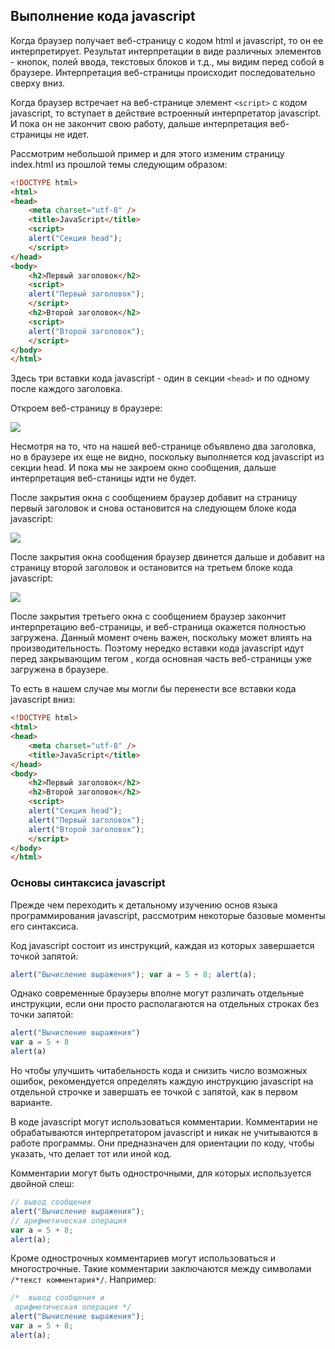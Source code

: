 ## Выполнение кода javascript

Когда браузер получает веб-страницу с кодом html и javascript, то он ее интерпретирует. Результат интерпретации в виде различных элементов - кнопок, 
полей ввода, текстовых блоков и т.д., мы видим перед собой в браузере. Интерпретация веб-страницы происходит последовательно сверху вниз.

Когда браузер встречает на веб-странице элемент `<script>` с кодом javascript, то вступает в действие встроенный интерпретатор javascript. 
И пока он не закончит свою работу, дальше интерпретация веб-страницы не идет.

Рассмотрим небольшой пример и для этого изменим страницу index.html из прошлой темы следующим образом:

```html
<!DOCTYPE html>
<html>
<head>
    <meta charset="utf-8" />
    <title>JavaScript</title>
    <script>
    alert("Секция head");
    </script>
</head>
<body>
    <h2>Первый заголовок</h2>
    <script>
    alert("Первый заголовок");
    </script>
    <h2>Второй заголовок</h2>
    <script>
    alert("Второй заголовок");
    </script>
</body>
</html>
```

Здесь три вставки кода javascript - один в секции `<head>` и по одному после каждого заголовка.

Откроем веб-страницу в браузере:

![](https://metanit.com/web/javascript/pics/1.4.png)

Несмотря на то, что на нашей веб-странице объявлено два заголовка, но в браузере их еще не видно, поскольку выполняется код javascript из секции head. 
И пока мы не закроем окно сообщения, дальше интерпретация веб-станицы идти не будет.

После закрытия окна с сообщением браузер добавит на страницу первый заголовок и снова остановится на следующем блоке кода javascript:

![](https://metanit.com/web/javascript/pics/1.5.png)

После закрытия окна сообщения браузер двинется дальше и добавит на страницу второй заголовок и остановится на третьем блоке кода javascript:

![](https://metanit.com/web/javascript/pics/1.6.png)

После закрытия третьего окна с сообщением браузер закончит интерпретацию веб-страницы, и веб-страница окажется полностью загружена. Данный момент 
очень важен, поскольку может влиять на производительность. Поэтому нередко вставки кода javascript идут перед закрывающим тегом **</body>**, 
когда основная часть веб-страницы уже загружена в браузере.

То есть в нашем случае мы могли бы перенести все вставки кода javascript вниз:

```html
<!DOCTYPE html>
<html>
<head>
    <meta charset="utf-8" />
    <title>JavaScript</title>
</head>
<body>
    <h2>Первый заголовок</h2>
    <h2>Второй заголовок</h2>
    <script>
    alert("Секция head");
    alert("Первый заголовок");
    alert("Второй заголовок");
    </script>
</body>
</html>
```

### Основы синтаксиса javascript

Прежде чем переходить к детальному изучению основ языка программирования javascript, рассмотрим некоторые базовые моменты его синтаксиса.

Код javascript состоит из инструкций, каждая из которых завершается точкой запятой:

```js
alert("Вычисление выражения"); var a = 5 + 8; alert(a);
```

Однако современные браузеры вполне могут различать отдельные инструкции, если они просто располагаются на отдельных строках без точки запятой:

```js
alert("Вычисление выражения")
var a = 5 + 8
alert(a)
```

Но чтобы улучшить читабельность кода и снизить число возможных ошибок, рекомендуется определять каждую инструкцию javascript на отдельной строчке и 
завершать ее точкой с запятой, как в первом варианте.

В коде javascript могут использоваться комментарии. Комментарии не обрабатываются интерпретатором javascript и никак не учитываются в работе программы. Они предназначен для ориентации по коду, чтобы указать, 
что делает тот или иной код.

Комментарии могут быть однострочными, для которых используется двойной слеш:

```js
// вывод сообщения
alert("Вычисление выражения");
// арифметическая операция
var a = 5 + 8;
alert(a);
```

Кроме однострочных комментариев могут использоваться и многострочные. Такие комментарии заключаются между символами `/*текст комментария*/`. 
Например:

```js
/*  вывод сообщения и
 арифметическая операция */
alert("Вычисление выражения");
var a = 5 + 8;
alert(a);
```

